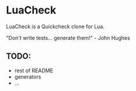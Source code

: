
# LuaCheck

LuaCheck is a Quickcheck clone for Lua.

"Don't write tests... generate them!" - John Hughes

## TODO:
- rest of README
- generators
- ...


